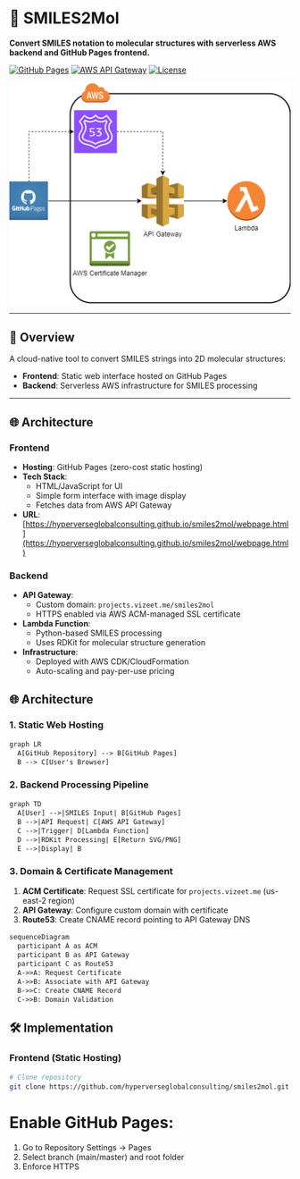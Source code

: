 # 🧪 SMILES2Mol

**Convert SMILES notation to molecular structures with serverless AWS backend and GitHub Pages frontend.**

[![GitHub Pages](https://img.shields.io/badge/GitHub-Pages-blue?logo=github)](https://hyperverseglobalconsulting.github.io/smiles2mol/webpage.html)
[![AWS API Gateway](https://img.shields.io/badge/Endpoint-API%20Gateway-orange)](https://projects.vizeet.me/smiles2mol)
[![License](https://img.shields.io/badge/License-MIT-green)](LICENSE)

![Architecture Diagram](smiles2mol-arch-diagram.png) <!-- Add your architecture diagram -->

---

## 📖 Overview

A cloud-native tool to convert SMILES strings into 2D molecular structures:
- **Frontend**: Static web interface hosted on GitHub Pages
- **Backend**: Serverless AWS infrastructure for SMILES processing

---

## 🌐 Architecture

### Frontend
- **Hosting**: GitHub Pages (zero-cost static hosting)
- **Tech Stack**:
  - HTML/JavaScript for UI
  - Simple form interface with image display
  - Fetches data from AWS API Gateway
- **URL**: [https://hyperverseglobalconsulting.github.io/smiles2mol/webpage.html](https://hyperverseglobalconsulting.github.io/smiles2mol/webpage.html)

### Backend
- **API Gateway**: 
  - Custom domain: `projects.vizeet.me/smiles2mol`
  - HTTPS enabled via AWS ACM-managed SSL certificate
- **Lambda Function**:
  - Python-based SMILES processing
  - Uses RDKit for molecular structure generation
- **Infrastructure**:
  - Deployed with AWS CDK/CloudFormation
  - Auto-scaling and pay-per-use pricing

## 🌐 Architecture

### 1. Static Web Hosting
```mermaid
graph LR 
  A[GitHub Repository] --> B[GitHub Pages]
  B --> C[User's Browser]
```
### 2. Backend Processing Pipeline
```mermaid
graph TD
  A[User] -->|SMILES Input| B[GitHub Pages]
  B -->|API Request| C[AWS API Gateway]
  C -->|Trigger| D[Lambda Function]
  D -->|RDKit Processing| E[Return SVG/PNG]
  E -->|Display| B
```
### 3. Domain & Certificate Management
1. **ACM Certificate**: Request SSL certificate for `projects.vizeet.me` (us-east-2 region)
2. **API Gateway**: Configure custom domain with certificate
3. **Route53**: Create CNAME record pointing to API Gateway DNS

```mermaid
sequenceDiagram 
  participant A as ACM
  participant B as API Gateway
  participant C as Route53
  A->>A: Request Certificate
  A->>B: Associate with API Gateway
  B->>C: Create CNAME Record
  C->>B: Domain Validation
```

## 🛠️ Implementation

### Frontend (Static Hosting)
```bash
# Clone repository
git clone https://github.com/hyperverseglobalconsulting/smiles2mol.git
```
# Enable GitHub Pages:
1. Go to Repository Settings → Pages
2. Select branch (main/master) and root folder
3. Enforce HTTPS
